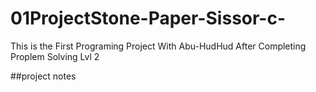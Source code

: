 # 01ProjectStone-Paper-Sissor-c-
This is the First Programing Project With Abu-HudHud  After Completing Proplem Solving Lvl 2

##project notes
